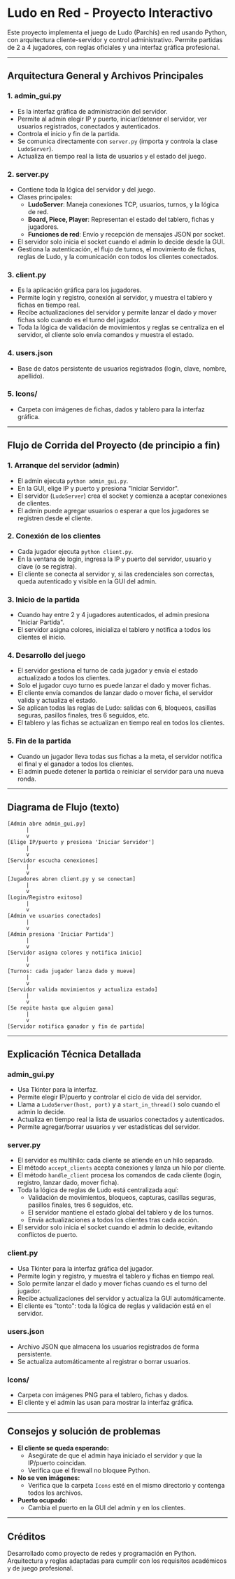 # Ludo en Red - Proyecto Interactivo

Este proyecto implementa el juego de Ludo (Parchís) en red usando Python, con arquitectura cliente-servidor y control administrativo. Permite partidas de 2 a 4 jugadores, con reglas oficiales y una interfaz gráfica profesional.

---

## Arquitectura General y Archivos Principales

### 1. **admin_gui.py**
- Es la interfaz gráfica de administración del servidor.
- Permite al admin elegir IP y puerto, iniciar/detener el servidor, ver usuarios registrados, conectados y autenticados.
- Controla el inicio y fin de la partida.
- Se comunica directamente con `server.py` (importa y controla la clase `LudoServer`).
- Actualiza en tiempo real la lista de usuarios y el estado del juego.

### 2. **server.py**
- Contiene toda la lógica del servidor y del juego.
- Clases principales:
  - **LudoServer**: Maneja conexiones TCP, usuarios, turnos, y la lógica de red.
  - **Board, Piece, Player**: Representan el estado del tablero, fichas y jugadores.
  - **Funciones de red**: Envío y recepción de mensajes JSON por socket.
- El servidor solo inicia el socket cuando el admin lo decide desde la GUI.
- Gestiona la autenticación, el flujo de turnos, el movimiento de fichas, reglas de Ludo, y la comunicación con todos los clientes conectados.

### 3. **client.py**
- Es la aplicación gráfica para los jugadores.
- Permite login y registro, conexión al servidor, y muestra el tablero y fichas en tiempo real.
- Recibe actualizaciones del servidor y permite lanzar el dado y mover fichas solo cuando es el turno del jugador.
- Toda la lógica de validación de movimientos y reglas se centraliza en el servidor, el cliente solo envía comandos y muestra el estado.

### 4. **users.json**
- Base de datos persistente de usuarios registrados (login, clave, nombre, apellido).

### 5. **Icons/**
- Carpeta con imágenes de fichas, dados y tablero para la interfaz gráfica.

---

## Flujo de Corrida del Proyecto (de principio a fin)

### 1. **Arranque del servidor (admin)**
- El admin ejecuta `python admin_gui.py`.
- En la GUI, elige IP y puerto y presiona "Iniciar Servidor".
- El servidor (`LudoServer`) crea el socket y comienza a aceptar conexiones de clientes.
- El admin puede agregar usuarios o esperar a que los jugadores se registren desde el cliente.

### 2. **Conexión de los clientes**
- Cada jugador ejecuta `python client.py`.
- En la ventana de login, ingresa la IP y puerto del servidor, usuario y clave (o se registra).
- El cliente se conecta al servidor y, si las credenciales son correctas, queda autenticado y visible en la GUI del admin.

### 3. **Inicio de la partida**
- Cuando hay entre 2 y 4 jugadores autenticados, el admin presiona "Iniciar Partida".
- El servidor asigna colores, inicializa el tablero y notifica a todos los clientes el inicio.

### 4. **Desarrollo del juego**
- El servidor gestiona el turno de cada jugador y envía el estado actualizado a todos los clientes.
- Solo el jugador cuyo turno es puede lanzar el dado y mover fichas.
- El cliente envía comandos de lanzar dado o mover ficha, el servidor valida y actualiza el estado.
- Se aplican todas las reglas de Ludo: salidas con 6, bloqueos, casillas seguras, pasillos finales, tres 6 seguidos, etc.
- El tablero y las fichas se actualizan en tiempo real en todos los clientes.

### 5. **Fin de la partida**
- Cuando un jugador lleva todas sus fichas a la meta, el servidor notifica el final y el ganador a todos los clientes.
- El admin puede detener la partida o reiniciar el servidor para una nueva ronda.

---

## Diagrama de Flujo (texto)

```
[Admin abre admin_gui.py]
      |
      v
[Elige IP/puerto y presiona 'Iniciar Servidor']
      |
      v
[Servidor escucha conexiones]
      |
      v
[Jugadores abren client.py y se conectan]
      |
      v
[Login/Registro exitoso]
      |
      v
[Admin ve usuarios conectados]
      |
      v
[Admin presiona 'Iniciar Partida']
      |
      v
[Servidor asigna colores y notifica inicio]
      |
      v
[Turnos: cada jugador lanza dado y mueve]
      |
      v
[Servidor valida movimientos y actualiza estado]
      |
      v
[Se repite hasta que alguien gana]
      |
      v
[Servidor notifica ganador y fin de partida]
```

---

## Explicación Técnica Detallada

### **admin_gui.py**
- Usa Tkinter para la interfaz.
- Permite elegir IP/puerto y controlar el ciclo de vida del servidor.
- Llama a `LudoServer(host, port)` y a `start_in_thread()` solo cuando el admin lo decide.
- Actualiza en tiempo real la lista de usuarios conectados y autenticados.
- Permite agregar/borrar usuarios y ver estadísticas del servidor.

### **server.py**
- El servidor es multihilo: cada cliente se atiende en un hilo separado.
- El método `accept_clients` acepta conexiones y lanza un hilo por cliente.
- El método `handle_client` procesa los comandos de cada cliente (login, registro, lanzar dado, mover ficha).
- Toda la lógica de reglas de Ludo está centralizada aquí:
  - Validación de movimientos, bloqueos, capturas, casillas seguras, pasillos finales, tres 6 seguidos, etc.
  - El servidor mantiene el estado global del tablero y de los turnos.
  - Envía actualizaciones a todos los clientes tras cada acción.
- El servidor solo inicia el socket cuando el admin lo decide, evitando conflictos de puerto.

### **client.py**
- Usa Tkinter para la interfaz gráfica del jugador.
- Permite login y registro, y muestra el tablero y fichas en tiempo real.
- Solo permite lanzar el dado y mover fichas cuando es el turno del jugador.
- Recibe actualizaciones del servidor y actualiza la GUI automáticamente.
- El cliente es "tonto": toda la lógica de reglas y validación está en el servidor.

### **users.json**
- Archivo JSON que almacena los usuarios registrados de forma persistente.
- Se actualiza automáticamente al registrar o borrar usuarios.

### **Icons/**
- Carpeta con imágenes PNG para el tablero, fichas y dados.
- El cliente y el admin las usan para mostrar la interfaz gráfica.

---

## Consejos y solución de problemas

- **El cliente se queda esperando:**
  - Asegúrate de que el admin haya iniciado el servidor y que la IP/puerto coincidan.
  - Verifica que el firewall no bloquee Python.
- **No se ven imágenes:**
  - Verifica que la carpeta `Icons` esté en el mismo directorio y contenga todos los archivos.
- **Puerto ocupado:**
  - Cambia el puerto en la GUI del admin y en los clientes.

---

## Créditos

Desarrollado como proyecto de redes y programación en Python. Arquitectura y reglas adaptadas para cumplir con los requisitos académicos y de juego profesional.
